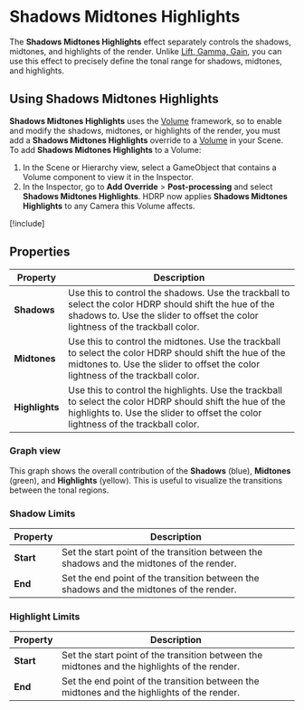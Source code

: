 # Shadows Midtones Highlights

The **Shadows Midtones Highlights** effect separately controls the shadows, midtones, and highlights of the render. Unlike [Lift, Gamma, Gain](Post-Processing-Lift-Gamma-Gain.md), you can use this effect to precisely define the tonal range for shadows, midtones, and highlights.

## Using Shadows Midtones Highlights

**Shadows Midtones Highlights** uses the [Volume](understand-volumes.md) framework, so to enable and modify the shadows, midtones, or highlights of the render, you must add a **Shadows Midtones Highlights** override to a [Volume](understand-volumes.md) in your Scene. To add **Shadows Midtones Highlights** to a Volume:

1. In the Scene or Hierarchy view, select a GameObject that contains a Volume component to view it in the Inspector.
2. In the Inspector, go to **Add Override** > **Post-processing** and select **Shadows Midtones Highlights**. HDRP now applies **Shadows Midtones Highlights** to any Camera this Volume affects.

[!include[](snippets/volume-override-api.md)]

## Properties

| **Property**   | **Description**                                              |
| -------------- | ------------------------------------------------------------ |
| **Shadows**    | Use this to control the shadows. Use the trackball to select the color HDRP should shift the hue of the shadows to. Use the slider to offset the color lightness of the trackball color. |
| **Midtones**   | Use this to control the midtones. Use the trackball to select the color HDRP should shift the hue of the midtones to. Use the slider to offset the color lightness of the trackball color. |
| **Highlights** | Use this to control the highlights. Use the trackball to select the color HDRP should shift the hue of the highlights to. Use the slider to offset the color lightness of the trackball color. |

### Graph view

This graph shows the overall contribution of the **Shadows** (blue), **Midtones** (green), and **Highlights** (yellow). This is useful to visualize the transitions between the tonal regions.

### Shadow Limits

| **Property** | **Description**                                              |
| ------------ | ------------------------------------------------------------ |
| **Start**    | Set the start point of the transition between the shadows and the midtones of the render. |
| **End**      | Set the end point of the transition between the shadows and the midtones of the render. |

### Highlight Limits

| **Property** | **Description**                                              |
| ------------ | ------------------------------------------------------------ |
| **Start**    | Set the start point of the transition between the midtones and the highlights of the render. |
| **End**      | Set the end point of the transition between the midtones and the highlights of the render. |
